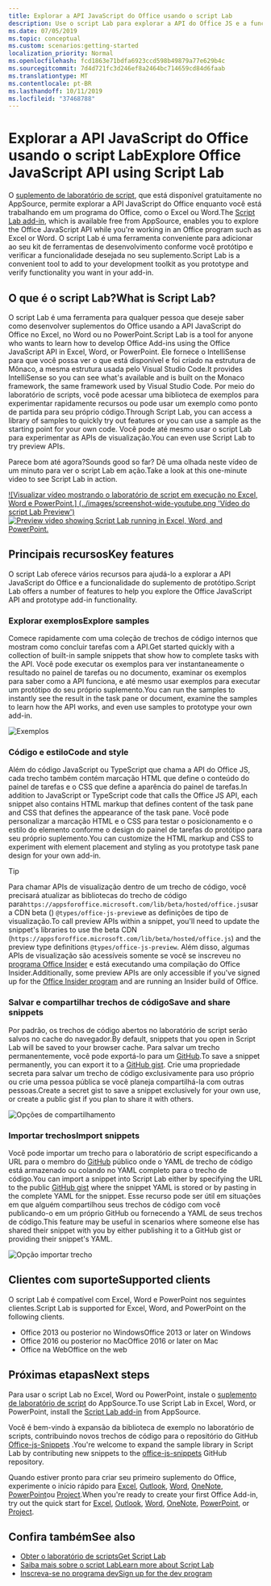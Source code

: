```yaml
---
title: Explorar a API JavaScript do Office usando o script Lab
description: Use o script Lab para explorar a API do Office JS e a funcionalidade de protótipo.
ms.date: 07/05/2019
ms.topic: conceptual
ms.custom: scenarios:getting-started
localization_priority: Normal
ms.openlocfilehash: fcd1863e71bdfa6923ccd598b49879a77e629b4c
ms.sourcegitcommit: 7d4d721fc3d246ef8a2464bc714659cd84d6faab
ms.translationtype: MT
ms.contentlocale: pt-BR
ms.lasthandoff: 10/11/2019
ms.locfileid: "37468788"
---
```

# <a name="explore-office-javascript-api-using-script-lab"></a><span data-ttu-id="69aba-103">Explorar a API JavaScript do Office usando o script Lab</span><span class="sxs-lookup"><span data-stu-id="69aba-103">Explore Office JavaScript API using Script Lab</span></span>

<span data-ttu-id="69aba-104">O [suplemento de laboratório de script](https://appsource.microsoft.com/product/office/WA104380862), que está disponível gratuitamente no AppSource, permite explorar a API JavaScript do Office enquanto você está trabalhando em um programa do Office, como o Excel ou Word.</span><span class="sxs-lookup"><span data-stu-id="69aba-104">The [Script Lab add-in](https://appsource.microsoft.com/product/office/WA104380862), which is available free from AppSource, enables you to explore the Office JavaScript API while you're working in an Office program such as Excel or Word.</span></span> <span data-ttu-id="69aba-105">O script Lab é uma ferramenta conveniente para adicionar ao seu kit de ferramentas de desenvolvimento conforme você protótipo e verificar a funcionalidade desejada no seu suplemento.</span><span class="sxs-lookup"><span data-stu-id="69aba-105">Script Lab is a convenient tool to add to your development toolkit as you prototype and verify functionality you want in your add-in.</span></span>

## <a name="what-is-script-lab"></a><span data-ttu-id="69aba-106">O que é o script Lab?</span><span class="sxs-lookup"><span data-stu-id="69aba-106">What is Script Lab?</span></span>

<span data-ttu-id="69aba-107">O script Lab é uma ferramenta para qualquer pessoa que deseje saber como desenvolver suplementos do Office usando a API JavaScript do Office no Excel, no Word ou no PowerPoint.</span><span class="sxs-lookup"><span data-stu-id="69aba-107">Script Lab is a tool for anyone who wants to learn how to develop Office Add-ins using the Office JavaScript API in Excel, Word, or PowerPoint.</span></span> <span data-ttu-id="69aba-108">Ele fornece o IntelliSense para que você possa ver o que está disponível e foi criado na estrutura de Mônaco, a mesma estrutura usada pelo Visual Studio Code.</span><span class="sxs-lookup"><span data-stu-id="69aba-108">It provides IntelliSense so you can see what's available and is built on the Monaco framework, the same framework used by Visual Studio Code.</span></span> <span data-ttu-id="69aba-109">Por meio do laboratório de scripts, você pode acessar uma biblioteca de exemplos para experimentar rapidamente recursos ou pode usar um exemplo como ponto de partida para seu próprio código.</span><span class="sxs-lookup"><span data-stu-id="69aba-109">Through Script Lab, you can access a library of samples to quickly try out features or you can use a sample as the starting point for your own code.</span></span> <span data-ttu-id="69aba-110">Você pode até mesmo usar o script Lab para experimentar as APIs de visualização.</span><span class="sxs-lookup"><span data-stu-id="69aba-110">You can even use Script Lab to try preview APIs.</span></span>

<span data-ttu-id="69aba-111">Parece bom até agora?</span><span class="sxs-lookup"><span data-stu-id="69aba-111">Sounds good so far?</span></span> <span data-ttu-id="69aba-112">Dê uma olhada neste vídeo de um minuto para ver o script Lab em ação.</span><span class="sxs-lookup"><span data-stu-id="69aba-112">Take a look at this one-minute video to see Script Lab in action.</span></span>

<span data-ttu-id="69aba-113">[![Visualizar vídeo mostrando o laboratório de script em execução no Excel, Word e PowerPoint.] (../images/screenshot-wide-youtube.png 'Vídeo do script Lab Preview')](https://aka.ms/scriptlabvideo)</span><span class="sxs-lookup"><span data-stu-id="69aba-113">[![Preview video showing Script Lab running in Excel, Word, and PowerPoint.](../images/screenshot-wide-youtube.png 'Script Lab preview video')](https://aka.ms/scriptlabvideo)</span></span>

## <a name="key-features"></a><span data-ttu-id="69aba-114">Principais recursos</span><span class="sxs-lookup"><span data-stu-id="69aba-114">Key features</span></span>

<span data-ttu-id="69aba-115">O script Lab oferece vários recursos para ajudá-lo a explorar a API JavaScript do Office e a funcionalidade do suplemento de protótipo.</span><span class="sxs-lookup"><span data-stu-id="69aba-115">Script Lab offers a number of features to help you explore the Office JavaScript API and prototype add-in functionality.</span></span>

### <a name="explore-samples"></a><span data-ttu-id="69aba-116">Explorar exemplos</span><span class="sxs-lookup"><span data-stu-id="69aba-116">Explore samples</span></span>

<span data-ttu-id="69aba-117">Comece rapidamente com uma coleção de trechos de código internos que mostram como concluir tarefas com a API.</span><span class="sxs-lookup"><span data-stu-id="69aba-117">Get started quickly with a collection of built-in sample snippets that show how to complete tasks with the API.</span></span> <span data-ttu-id="69aba-118">Você pode executar os exemplos para ver instantaneamente o resultado no painel de tarefas ou no documento, examinar os exemplos para saber como a API funciona, e até mesmo usar exemplos para executar um protótipo do seu próprio suplemento.</span><span class="sxs-lookup"><span data-stu-id="69aba-118">You can run the samples to instantly see the result in the task pane or document, examine the samples to learn how the API works, and even use samples to prototype your own add-in.</span></span>

![Exemplos](../images/script-lab-samples.jpg)

### <a name="code-and-style"></a><span data-ttu-id="69aba-120">Código e estilo</span><span class="sxs-lookup"><span data-stu-id="69aba-120">Code and style</span></span>

<span data-ttu-id="69aba-121">Além do código JavaScript ou TypeScript que chama a API do Office JS, cada trecho também contém marcação HTML que define o conteúdo do painel de tarefas e o CSS que define a aparência do painel de tarefas.</span><span class="sxs-lookup"><span data-stu-id="69aba-121">In addition to JavaScript or TypeScript code that calls the Office JS API, each snippet also contains HTML markup that defines content of the task pane and CSS that defines the appearance of the task pane.</span></span> <span data-ttu-id="69aba-122">Você pode personalizar a marcação HTML e o CSS para testar o posicionamento e o estilo do elemento conforme o design do painel de tarefas do protótipo para seu próprio suplemento.</span><span class="sxs-lookup"><span data-stu-id="69aba-122">You can customize the HTML markup and CSS to experiment with element placement and styling as you prototype task pane design for your own add-in.</span></span>

> [!TIP]
> <span data-ttu-id="69aba-123">Para chamar APIs de visualização dentro de um trecho de código, você precisará atualizar as bibliotecas do trecho de código para`https://appsforoffice.microsoft.com/lib/beta/hosted/office.js`usar a CDN beta () `@types/office-js-preview`e as definições de tipo de visualização.</span><span class="sxs-lookup"><span data-stu-id="69aba-123">To call preview APIs within a snippet, you'll need to update the snippet's libraries to use the beta CDN (`https://appsforoffice.microsoft.com/lib/beta/hosted/office.js`) and the preview type definitions `@types/office-js-preview`.</span></span> <span data-ttu-id="69aba-124">Além disso, algumas APIs de visualização são acessíveis somente se você se inscreveu no [programa Office Insider](https://products.office.com/office-insider) e está executando uma compilação do Office Insider.</span><span class="sxs-lookup"><span data-stu-id="69aba-124">Additionally, some preview APIs are only accessible if you've signed up for the [Office Insider program](https://products.office.com/office-insider) and are running an Insider build of Office.</span></span>

### <a name="save-and-share-snippets"></a><span data-ttu-id="69aba-125">Salvar e compartilhar trechos de código</span><span class="sxs-lookup"><span data-stu-id="69aba-125">Save and share snippets</span></span>

<span data-ttu-id="69aba-126">Por padrão, os trechos de código abertos no laboratório de script serão salvos no cache do navegador.</span><span class="sxs-lookup"><span data-stu-id="69aba-126">By default, snippets that you open in Script Lab will be saved to your browser cache.</span></span> <span data-ttu-id="69aba-127">Para salvar um trecho permanentemente, você pode exportá-lo para um [GitHub](https://gist.github.com).</span><span class="sxs-lookup"><span data-stu-id="69aba-127">To save a snippet permanently, you can export it to a [GitHub gist](https://gist.github.com).</span></span> <span data-ttu-id="69aba-128">Crie uma propriedade secreta para salvar um trecho de código exclusivamente para uso próprio ou crie uma pessoa pública se você planeja compartilhá-la com outras pessoas.</span><span class="sxs-lookup"><span data-stu-id="69aba-128">Create a secret gist to save a snippet exclusively for your own use, or create a public gist if you plan to share it with others.</span></span>

![Opções de compartilhamento](../images/script-lab-share.jpg)

### <a name="import-snippets"></a><span data-ttu-id="69aba-130">Importar trechos</span><span class="sxs-lookup"><span data-stu-id="69aba-130">Import snippets</span></span>

<span data-ttu-id="69aba-131">Você pode importar um trecho para o laboratório de script especificando a URL para o membro do [GitHub](https://gist.github.com) público onde o YAML de trecho de código está armazenado ou colando no YAML completo para o trecho de código.</span><span class="sxs-lookup"><span data-stu-id="69aba-131">You can import a snippet into Script Lab either by specifying the URL to the public [GitHub gist](https://gist.github.com) where the snippet YAML is stored or by pasting in the complete YAML for the snippet.</span></span> <span data-ttu-id="69aba-132">Esse recurso pode ser útil em situações em que alguém compartilhou seus trechos de código com você publicando-o em um próprio GitHub ou fornecendo a YAML de seus trechos de código.</span><span class="sxs-lookup"><span data-stu-id="69aba-132">This feature may be useful in scenarios where someone else has shared their snippet with you by either publishing it to a GitHub gist or providing their snippet's YAML.</span></span>

![Opção importar trecho](../images/script-lab-import-snippet.jpg)

## <a name="supported-clients"></a><span data-ttu-id="69aba-134">Clientes com suporte</span><span class="sxs-lookup"><span data-stu-id="69aba-134">Supported clients</span></span>

<span data-ttu-id="69aba-135">O script Lab é compatível com Excel, Word e PowerPoint nos seguintes clientes.</span><span class="sxs-lookup"><span data-stu-id="69aba-135">Script Lab is supported for Excel, Word, and PowerPoint on the following clients.</span></span>

- <span data-ttu-id="69aba-136">Office 2013 ou posterior no Windows</span><span class="sxs-lookup"><span data-stu-id="69aba-136">Office 2013 or later on Windows</span></span>
- <span data-ttu-id="69aba-137">Office 2016 ou posterior no Mac</span><span class="sxs-lookup"><span data-stu-id="69aba-137">Office 2016 or later on Mac</span></span>
- <span data-ttu-id="69aba-138">Office na Web</span><span class="sxs-lookup"><span data-stu-id="69aba-138">Office on the web</span></span>

## <a name="next-steps"></a><span data-ttu-id="69aba-139">Próximas etapas</span><span class="sxs-lookup"><span data-stu-id="69aba-139">Next steps</span></span>

<span data-ttu-id="69aba-140">Para usar o script Lab no Excel, Word ou PowerPoint, instale o [suplemento de laboratório de script](https://appsource.microsoft.com/product/office/WA104380862) do AppSource.</span><span class="sxs-lookup"><span data-stu-id="69aba-140">To use Script Lab in Excel, Word, or PowerPoint, install the [Script Lab add-in](https://appsource.microsoft.com/product/office/WA104380862) from AppSource.</span></span> 

<span data-ttu-id="69aba-141">Você é bem-vindo à expansão da biblioteca de exemplo no laboratório de scripts, contribuindo novos trechos de código para o repositório do GitHub [Office-js-Snippets](https://github.com/OfficeDev/office-js-snippets#office-js-snippets) .</span><span class="sxs-lookup"><span data-stu-id="69aba-141">You're welcome to expand the sample library in Script Lab by contributing new snippets to the [office-js-snippets](https://github.com/OfficeDev/office-js-snippets#office-js-snippets) GitHub repository.</span></span>

<span data-ttu-id="69aba-142">Quando estiver pronto para criar seu primeiro suplemento do Office, experimente o início rápido para [Excel](../quickstarts/excel-quickstart-jquery.md), [Outlook](/outlook/add-ins/quick-start?context=office/dev/add-ins/context), [Word](../quickstarts/word-quickstart.md), [OneNote](../quickstarts/onenote-quickstart.md), [PowerPoint](../quickstarts/powerpoint-quickstart.md)ou [Project](../quickstarts/project-quickstart.md).</span><span class="sxs-lookup"><span data-stu-id="69aba-142">When you're ready to create your first Office Add-in, try out the quick start for [Excel](../quickstarts/excel-quickstart-jquery.md), [Outlook](/outlook/add-ins/quick-start?context=office/dev/add-ins/context), [Word](../quickstarts/word-quickstart.md), [OneNote](../quickstarts/onenote-quickstart.md), [PowerPoint](../quickstarts/powerpoint-quickstart.md), or [Project](../quickstarts/project-quickstart.md).</span></span>

## <a name="see-also"></a><span data-ttu-id="69aba-143">Confira também</span><span class="sxs-lookup"><span data-stu-id="69aba-143">See also</span></span>

- [<span data-ttu-id="69aba-144">Obter o laboratório de scripts</span><span class="sxs-lookup"><span data-stu-id="69aba-144">Get Script Lab</span></span>](https://appsource.microsoft.com/product/office/WA104380862)
- [<span data-ttu-id="69aba-145">Saiba mais sobre o script Lab</span><span class="sxs-lookup"><span data-stu-id="69aba-145">Learn more about Script Lab</span></span>](https://github.com/OfficeDev/script-lab#script-lab-a-microsoft-garage-project)
- [<span data-ttu-id="69aba-146">Inscreva-se no programa dev</span><span class="sxs-lookup"><span data-stu-id="69aba-146">Sign up for the dev program</span></span>](https://developer.microsoft.com/office/dev-program)
